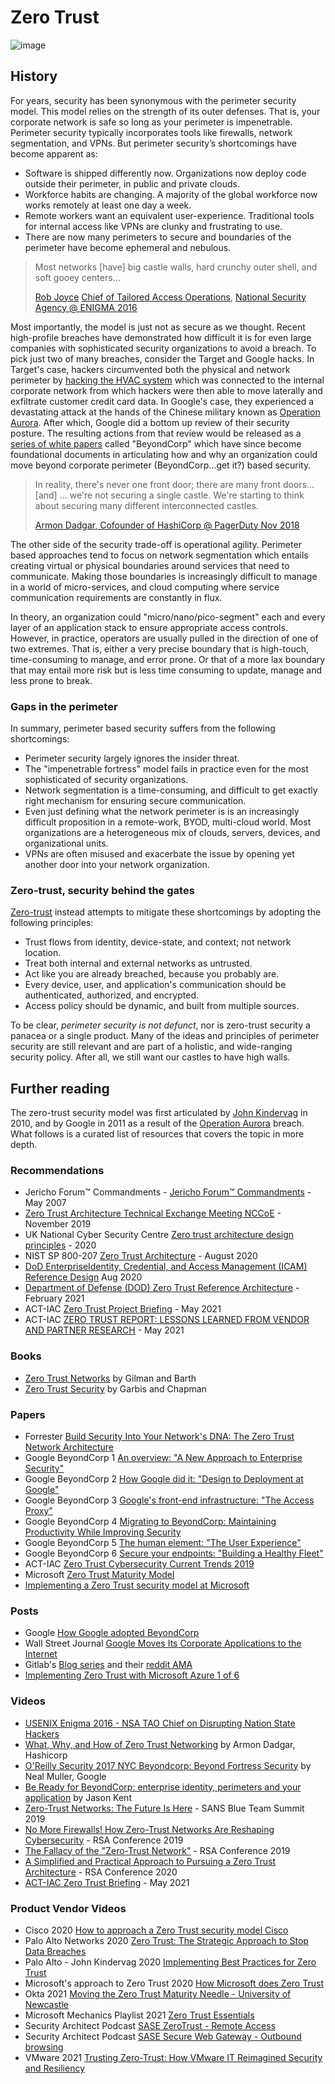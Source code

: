 # Zero Trust
![image](https://user-images.githubusercontent.com/68043327/121101807-8eeab600-c7ca-11eb-88c3-b9cb8b5648ea.png)


## History

For years, security has been synonymous with the perimeter security model. This model relies on the strength of its outer defenses. That is, your corporate network is safe so long as your perimeter is impenetrable. Perimeter security typically incorporates tools like firewalls, network segmentation, and VPNs. But perimeter security’s shortcomings have become apparent as:

- Software is shipped differently now. Organizations now deploy code outside their perimeter, in public and private clouds.
- Workforce habits are changing. A majority of the global workforce now works remotely at least one day a week.
- Remote workers want an equivalent user-experience. Traditional tools for internal access like VPNs are clunky and frustrating to use.
- There are now many perimeters to secure and boundaries of the perimeter have become ephemeral and nebulous.

> Most networks [have] big castle walls, hard crunchy outer shell, and soft gooey centers...
>
> [Rob Joyce](https://en.wikipedia.org/wiki/Rob_Joyce) [Chief of Tailored Access Operations](https://en.wikipedia.org/wiki/Tailored_Access_Operations), [National Security Agency @ ENIGMA 2016](https://www.youtube.com/watch?v=bDJb8WOJYdA&feature=youtu.be&t=1627)

Most importantly, the model is just not as secure as we thought. Recent high-profile breaches have demonstrated how difficult it is for even large companies with sophisticated security organizations to avoid a breach. To pick just two of many breaches, consider the Target and Google hacks. In Target's case, hackers circumvented both the physical and network perimeter by [hacking the HVAC system](https://krebsonsecurity.com/2014/02/target-hackers-broke-in-via-hvac-company/) which was connected to the internal corporate network from which hackers were then able to move laterally and exfiltrate customer credit card data. In Google's case, they experienced a devastating attack at the hands of the Chinese military known as [Operation Aurora](https://en.wikipedia.org/wiki/Operation_Aurora). After which, Google did a bottom up review of their security posture. The resulting actions from that review would be released as a [series of white papers](https://ai.google/research/pubs/pub43231) called "BeyondCorp" which have since become foundational documents in articulating how and why an organization could move beyond corporate perimeter (BeyondCorp...get it?) based security.

> In reality, there's never one front door; there are many front doors...[and] ... we're not securing a single castle. We're starting to think about securing many different interconnected castles.
>
> [Armon Dadgar, Cofounder of HashiCorp @ PagerDuty Nov 2018](https://www.hashicorp.com/resources/how-zero-trust-networking)

The other side of the security trade-off is operational agility. Perimeter based approaches tend to focus on network segmentation which entails creating virtual or physical boundaries around services that need to communicate. Making those boundaries is increasingly difficult to manage in a world of micro-services, and cloud computing where service communication requirements are constantly in flux.

In theory, an organization could "micro/nano/pico-segment" each and every layer of an application stack to ensure appropriate access controls. However, in practice, operators are usually pulled in the direction of one of two extremes. That is, either a very precise boundary that is high-touch, time-consuming to manage, and error prone. Or that of a more lax boundary that may entail more risk but is less time consuming to update, manage and less prone to break.

### Gaps in the perimeter

In summary, perimeter based security suffers from the following shortcomings:

- Perimeter security largely ignores the insider threat.
- The "impenetrable fortress" model fails in practice even for the most sophisticated of security organizations.
- Network segmentation is a time-consuming, and difficult to get exactly right mechanism for ensuring secure communication.
- Even just defining what the network perimeter is is an increasingly difficult proposition in a remote-work, BYOD, multi-cloud world. Most organizations are a heterogeneous mix of clouds, servers, devices, and organizational units.
- VPNs are often misused and exacerbate the issue by opening yet another door into your network organization.

### Zero-trust, security behind the gates

[Zero-trust](https://ldapwiki.com/wiki/Zero%20Trust) instead attempts to mitigate these shortcomings by adopting the following principles:

- Trust flows from identity, device-state, and context; not network location.
- Treat both internal and external networks as untrusted.
- Act like you are already breached, because you probably are.
- Every device, user, and application's communication should be authenticated, authorized, and encrypted.
- Access policy should be dynamic, and built from multiple sources.

To be clear, _perimeter security is not defunct_, nor is zero-trust security a panacea or a single product. Many of the ideas and principles of perimeter security are still relevant and are part of a holistic, and wide-ranging security policy. After all, we still want our castles to have high walls.

## Further reading

The zero-trust security model was first articulated by [John Kindervag](http://www.virtualstarmedia.com/downloads/Forrester_zero_trust_DNA.pdf) in 2010, and by Google in 2011 as a result of the [Operation Aurora](https://en.wikipedia.org/wiki/Operation_Aurora) breach. What follows is a curated list of resources that covers the topic in more depth.

### Recommendations

- Jericho Forum™ Commandments - [Jericho Forum™ Commandments](https://static.spiceworks.com/attachments/post/0016/4842/commandments_v1.2.pdf#:~:text=The%20Jericho%20Forum%20commandments%20define%20both%20the%20areas,benchmark%20by%20which%20concepts%2C%20solutions%2C%20standards%2C%20and%20systems) - May 2007
- [Zero Trust Architecture Technical Exchange Meeting NCCoE](https://www.nccoe.nist.gov/events/zero-trust-architecture-technical-exchange-meeting) - November 2019
- UK National Cyber Security Centre [Zero trust architecture design principles](https://github.com/ukncsc/zero-trust-architecture/) - 2020
- NIST SP 800-207 [Zero Trust Architecture](https://doi.org/10.6028/NIST.SP.800-207) - August 2020
- [DoD EnterpriseIdentity, Credential, and Access Management (ICAM) Reference Design](https://dodcio.defense.gov/Portals/0/Documents/Cyber/DoD_Enterprise_ICAM_Reference_Design.pdf) Aug 2020
- [Department of Defense (DOD) Zero Trust Reference Architecture](https://dodcio.defense.gov/Portals/0/Documents/Library/(U)ZT_RA_v1.1(U)_Mar21.pdf) - February 2021
- ACT-IAC [Zero Trust Project Briefing](https://www.actiac.org/document/zero-trust-project-briefing) - May 2021
- ACT-IAC [ZERO TRUST REPORT: LESSONS LEARNED FROM VENDOR AND PARTNER RESEARCH](https://www.actiac.org/document/zero-trust-report-lessons-learned-vendor-and-partner-research) - May 2021



### Books

- [Zero Trust Networks](http://shop.oreilly.com/product/0636920052265.do) by Gilman and Barth
- [Zero Trust Security](https://www.apress.com/us/book/9781484267011) by Garbis and Chapman

### Papers

- Forrester [Build Security Into Your Network's DNA: The Zero Trust Network Architecture](http://www.virtualstarmedia.com/downloads/Forrester_zero_trust_DNA.pdf)
- Google BeyondCorp 1 [An overview: "A New Approach to Enterprise Security"](https://research.google.com/pubs/pub43231.html)
- Google BeyondCorp 2 [How Google did it: "Design to Deployment at Google"](https://research.google.com/pubs/pub44860.html)
- Google BeyondCorp 3 [Google's front-end infrastructure: "The Access Proxy"](https://research.google.com/pubs/pub45728.html)
- Google BeyondCorp 4 [Migrating to BeyondCorp: Maintaining Productivity While Improving Security](https://research.google.com/pubs/pub46134.html)
- Google BeyondCorp 5 [The human element: "The User Experience"](https://research.google.com/pubs/pub46366.html)
- Google BeyondCorp 6 [Secure your endpoints: "Building a Healthy Fleet"](https://ai.google/research/pubs/pub47356)
- ACT-IAC [Zero Trust Cybersecurity Current Trends 2019](https://www.actiac.org/system/files/ACT-IAC%20Zero%20Trust%20Project%20Report%2004182019.pdf)
- Microsoft [Zero Trust Maturity Model](https://go.microsoft.com/fwlink/p/?LinkID=2109181&clcid=0x409&culture=en)
- [Implementing a Zero Trust security model at Microsoft](https://www.microsoft.com/en-us/itshowcase/implementing-a-zero-trust-security-model-at-microsoft#printpdf)

### Posts

- Google [How Google adopted BeyondCorp](https://security.googleblog.com/2019/06/how-google-adopted-beyondcorp.html)
- Wall Street Journal [Google Moves Its Corporate Applications to the Internet](https://blogs.wsj.com/cio/2015/05/11/google-moves-its-corporate-applications-to-the-internet/)
- Gitlab's [Blog series](https://about.gitlab.com/blog/tags.html#zero-trust) and their [reddit AMA](https://www.reddit.com/r/netsec/comments/d71p1d/were_a_100_remote_cloudnative_company_and_were/)
- [Implementing Zero Trust with Microsoft Azure 1 of 6](https://devblogs.microsoft.com/azuregov/implementing-zero-trust-with-microsoft-azure-identity-and-access-management-1-of-6/)

### Videos

- [USENIX Enigma 2016 - NSA TAO Chief on Disrupting Nation State Hackers](https://youtu.be/bDJb8WOJYdA?list=PLKb9-P1fRHxhSmCy5OaYZ5spcY8v3Pbaf)
- [What, Why, and How of Zero Trust Networking](https://youtu.be/eDVHIfVSdIo?list=PLKb9-P1fRHxhSmCy5OaYZ5spcY8v3Pbaf) by Armon Dadgar, Hashicorp
- [O'Reilly Security 2017 NYC Beyondcorp: Beyond Fortress Security](https://youtu.be/oAvDASLehpY?list=PLKb9-P1fRHxhSmCy5OaYZ5spcY8v3Pbaf) by Neal Muller, Google
- [Be Ready for BeyondCorp: enterprise identity, perimeters and your application](https://youtu.be/5UiWAlwok1s?list=PLKb9-P1fRHxhSmCy5OaYZ5spcY8v3Pbaf) by Jason Kent
- [Zero-Trust Networks: The Future Is Here](https://www.youtube.com/watch?v=EF_0dr8WkX8) - SANS Blue Team Summit 2019
- [No More Firewalls! How Zero-Trust Networks Are Reshaping Cybersecurity](https://www.youtube.com/watch?v=pyyd_OXHucI) - RSA Conference 2019
- [The Fallacy of the "Zero-Trust Network"](https://www.youtube.com/watch?v=tFrbt9s4Fns) - RSA Conference 2019
- [A Simplified and Practical Approach to Pursuing a Zero Trust Architecture](https://www.youtube.com/watch?v=A32ZwFjXyWU) - RSA Conference 2020
- [ACT-IAC Zero Trust Briefing](https://www.youtube.com/watch?v=XIxeXMqT23M) - May 2021


### Product Vendor Videos
- Cisco 2020 [How to approach a Zero Trust security model Cisco](https://www.youtube.com/watch?v=6q6c0Ld0qx0)
- Palo Alto Networks 2020 [Zero Trust: The Strategic Approach to Stop Data Breaches](https://www.youtube.com/watch?v=MxiuCXNCzFI)
- Palo Alto - John Kindervag 2020 [Implementing Best Practices for Zero Trust](https://www.youtube.com/watch?v=-ld2lfz6ytU)
- Microsoft's approach to Zero Trust 2020 [How Microsoft does Zero Trust](https://www.youtube.com/watch?v=bZCH4nkNP34)
- Okta 2021 [Moving the Zero Trust Maturity Needle -  University of Newcastle](https://www.youtube.com/watch?v=YCScMCRM8Io)
- Microsoft Mechanics Playlist 2021 [Zero Trust Essentials](https://youtube.com/playlist?list=PLXtHYVsvn_b_P09Jqw65XvV0zp6HP2liu)
- Security Architect Podcast [SASE ZeroTrust - Remote Access](https://youtube.com/playlist?list=PL3fwn2_OBVs39WMmTsVfSzobZ2P9JBLwz)
- Security Architect Podcast [SASE Secure Web Gateway - Outbound browsing](https://youtube.com/playlist?list=PL3fwn2_OBVs1FbmVCy7YZRZcBI5eyi0Av)
- VMware 2021 [Trusting Zero-Trust: How VMware IT Reimagined Security and Resiliency](https://www.youtube.com/watch?v=h6zhm9UskSU)

